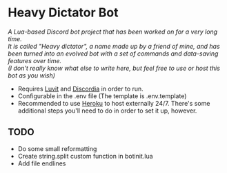 # Heavy Dictator Bot
*A Lua-based Discord bot project that has been worked on for a very long time.*
<br>
*It is called "Heavy dictator", a name made up by a friend of mine, and has been turned into an evolved bot with a set of commands and data-saving features over time.*
<br>
*(I don't really know what else to write here, but feel free to use or host this bot as you wish)*

- Requires [Luvit](https://luvit.io/) and [Discordia](https://github.com/SinisterRectus/Discordia) in order to run.
- Configurable in the .env file (The template is .env.template)
- Recommended to use [Heroku](https://www.heroku.com/) to host externally 24/7. There's some additional steps you'll need to do in order to set it up, however.

## TODO
- Do some small reformatting
- Create string.split custom function in botinit.lua
- Add file endlines
